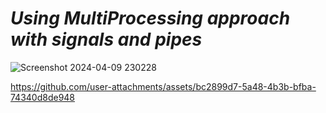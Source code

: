 
# ***Using MultiProcessing approach with signals and pipes***

![Screenshot 2024-04-09 230228](https://github.com/jenin144/Real-time-Beach-ball-game-in-c/assets/151941064/5a340203-1747-4e89-b30b-6eed7e827509)



https://github.com/user-attachments/assets/bc2899d7-5a48-4b3b-bfba-74340d8de948

